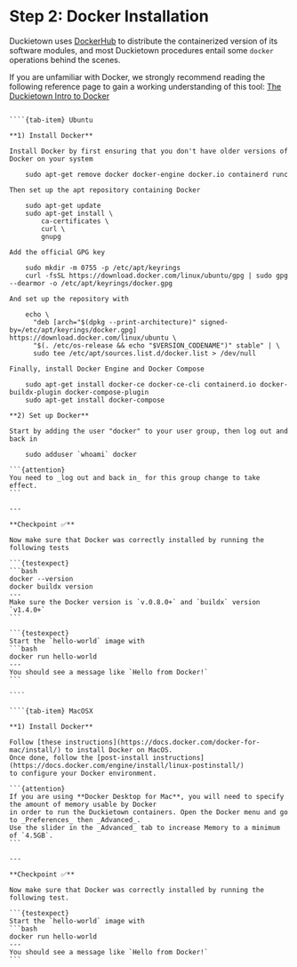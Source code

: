 # Step 2: Docker Installation

Duckietown uses [DockerHub](https://hub.docker.com/duckietown) to distribute the containerized version 
of its software modules, and most Duckietown procedures entail some `docker` operations behind the scenes. 

If you are unfamiliar with Docker, we strongly recommend reading the following reference page to gain a 
working understanding of this tool: [The Duckietown Intro to Docker](preliminaries-docker-basics)

`````{tab-set}

````{tab-item} Ubuntu

**1) Install Docker**

Install Docker by first ensuring that you don't have older versions of Docker on your system

    sudo apt-get remove docker docker-engine docker.io containerd runc
    
Then set up the apt repository containing Docker

    sudo apt-get update
    sudo apt-get install \
        ca-certificates \
        curl \
        gnupg
        
Add the official GPG key

    sudo mkdir -m 0755 -p /etc/apt/keyrings
    curl -fsSL https://download.docker.com/linux/ubuntu/gpg | sudo gpg --dearmor -o /etc/apt/keyrings/docker.gpg
    
And set up the repository with

    echo \
      "deb [arch="$(dpkg --print-architecture)" signed-by=/etc/apt/keyrings/docker.gpg] https://download.docker.com/linux/ubuntu \
      "$(. /etc/os-release && echo "$VERSION_CODENAME")" stable" | \
      sudo tee /etc/apt/sources.list.d/docker.list > /dev/null

Finally, install Docker Engine and Docker Compose

    sudo apt-get install docker-ce docker-ce-cli containerd.io docker-buildx-plugin docker-compose-plugin
    sudo apt-get install docker-compose

**2) Set up Docker**

Start by adding the user "docker" to your user group, then log out and back in

    sudo adduser `whoami` docker

```{attention}
You need to _log out and back in_ for this group change to take effect.
```

---

**Checkpoint ✅**

Now make sure that Docker was correctly installed by running the following tests

```{testexpect}
```bash
docker --version
docker buildx version
---
Make sure the Docker version is `v.0.8.0+` and `buildx` version `v1.4.0+`
```

```{testexpect}
Start the `hello-world` image with
```bash
docker run hello-world
---
You should see a message like `Hello from Docker!`
```

````

````{tab-item} MacOSX

**1) Install Docker**

Follow [these instructions](https://docs.docker.com/docker-for-mac/install/) to install Docker on MacOS.
Once done, follow the [post-install instructions](https://docs.docker.com/engine/install/linux-postinstall/)
to configure your Docker environment.

```{attention}
If you are using **Docker Desktop for Mac**, you will need to specify the amount of memory usable by Docker 
in order to run the Duckietown containers. Open the Docker menu and go to _Preferences_ then _Advanced_. 
Use the slider in the _Advanced_ tab to increase Memory to a minimum of `4.5GB`.
```

---

**Checkpoint ✅**

Now make sure that Docker was correctly installed by running the following test.

```{testexpect}
Start the `hello-world` image with
```bash
docker run hello-world
---
You should see a message like `Hello from Docker!`
```

`````
